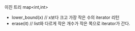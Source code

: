 이진 트리 map<int,int>
* lower_bound(x) // x보다 크고 가장 작은 수의 iterator 리턴
* erase(it) // list와 다르게 작은 개수가 작은 쪽으로 iterator가 간다.

